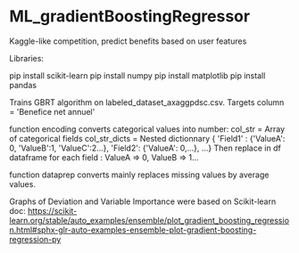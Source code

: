 # ML_gradientBoostingRegressor
Kaggle-like competition, predict benefits based on user features

Libraries:

pip install scikit-learn
pip install numpy
pip install matplotlib
pip install pandas

Trains GBRT algorithm on labeled_dataset_axaggpdsc.csv.
Targets column = 'Benefice net annuel'

function encoding converts categorical values into number:
col_str = Array of categorical fields
col_str_dicts = Nested dictionnary
{
'Field1' : {'ValueA': 0, 'ValueB':1, 'ValueC':2...},
'Field2': {'ValueA': 0,...},
...}
Then replace in df dataframe for each field : ValueA => 0, ValueB => 1...


function dataprep converts mainly replaces missing values by average values.

Graphs of Deviation and Variable Importance were based on Scikit-learn doc:
https://scikit-learn.org/stable/auto_examples/ensemble/plot_gradient_boosting_regression.html#sphx-glr-auto-examples-ensemble-plot-gradient-boosting-regression-py 